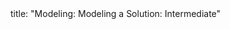 <frontmatter>
title: "Modeling: Modeling a Solution: Intermediate"
</frontmatter>

<include src="unit-inPage-asFlat.md" boilerplate />